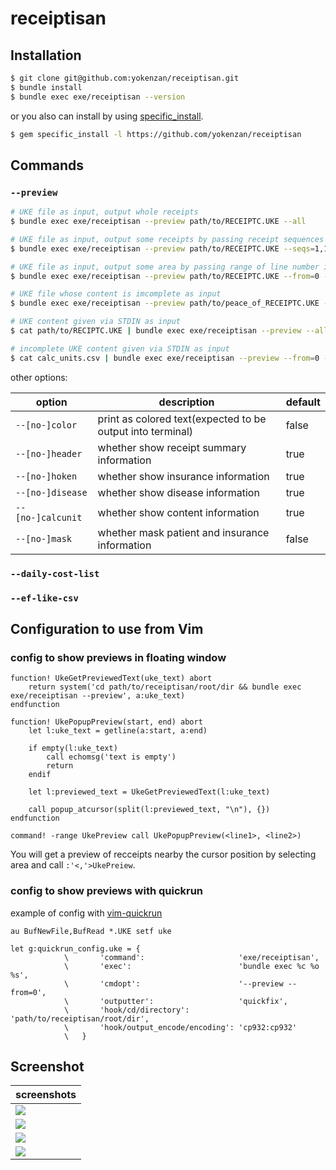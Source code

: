 # receiptisan

## Installation

```bash
$ git clone git@github.com:yokenzan/receiptisan.git
$ bundle install
$ bundle exec exe/receiptisan --version
```

or you also can install by using [specific_install](https://github.com/rdp/specific_install).

```bash
$ gem specific_install -l https://github.com/yokenzan/receiptisan
```

## Commands

### `--preview`

```bash
# UKE file as input, output whole receipts
$ bundle exec exe/receiptisan --preview path/to/RECEIPTC.UKE --all

# UKE file as input, output some receipts by passing receipt sequences
$ bundle exec exe/receiptisan --preview path/to/RECEIPTC.UKE --seqs=1,10-15,100

# UKE file as input, output some area by passing range of line number in UKE file
$ bundle exec exe/receiptisan --preview path/to/RECEIPTC.UKE --from=0 --to=100

# UKE file whose content is imcomplete as input
$ bundle exec exe/receiptisan --preview path/to/peace_of_RECEIPTC.UKE --all

# UKE content given via STDIN as input
$ cat path/to/RECIPTC.UKE | bundle exec exe/receiptisan --preview --all

# incomplete UKE content given via STDIN as input
$ cat calc_units.csv | bundle exec exe/receiptisan --preview --from=0 --to=100
```

other options:

| option            | description                                                | default |
|-------------------|------------------------------------------------------------|---------|
| `--[no-]color `   | print as colored text(expected to be output into terminal) | false   |
| `--[no-]header`   | whether show receipt summary information                   | true    |
| `--[no-]hoken`    | whether show insurance information                         | true    |
| `--[no-]disease`  | whether show disease information                           | true    |
| `--[no-]calcunit` | whether show content information                           | true    |
| `--[no-]mask`     | whether mask patient and insurance information             | false   |

### `--daily-cost-list`

### `--ef-like-csv`


## Configuration to use from Vim

### config to show previews in floating window

```vim
function! UkeGetPreviewedText(uke_text) abort
    return system('cd path/to/receiptisan/root/dir && bundle exec exe/receiptisan --preview', a:uke_text)
endfunction

function! UkePopupPreview(start, end) abort
    let l:uke_text = getline(a:start, a:end)

    if empty(l:uke_text)
        call echomsg('text is empty')
        return
    endif

    let l:previewed_text = UkeGetPreviewedText(l:uke_text)

    call popup_atcursor(split(l:previewed_text, "\n"), {})
endfunction

command! -range UkePreview call UkePopupPreview(<line1>, <line2>)
```

You will get a preview of recceipts nearby the cursor position by selecting area and call `:'<,'>UkePreiew`.

### config to show previews with quickrun

example of config with [vim-quickrun](https://github.com/thinca/vim-quickrun)

```vim
au BufNewFile,BufRead *.UKE setf uke

let g:quickrun_config.uke = {
            \       'command':                     'exe/receiptisan',
            \       'exec':                        'bundle exec %c %o %s',
            \       'cmdopt':                      '--preview --from=0',
            \       'outputter':                   'quickfix',
            \       'hook/cd/directory':           'path/to/receiptisan/root/dir',
            \       'hook/output_encode/encoding': 'cp932:cp932'
            \   }
```

## Screenshot


| screenshots                   |
|-------------------------------|
| ![](doc/pic/screenshot_1.png) |
| ![](doc/pic/screenshot_2.png) |
| ![](doc/pic/screenshot_3.png) |
| ![](doc/pic/screenshot_4.png) |
